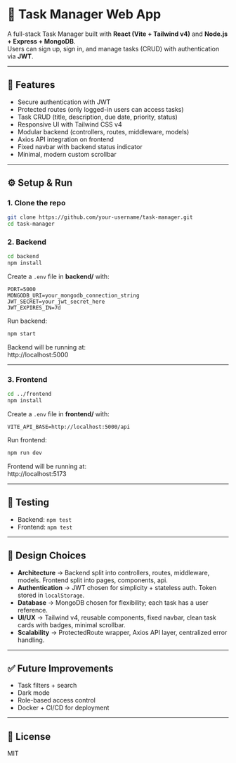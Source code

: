 # 📝 Task Manager Web App

A full-stack Task Manager built with **React (Vite + Tailwind v4)** and **Node.js + Express + MongoDB**.  
Users can sign up, sign in, and manage tasks (CRUD) with authentication via **JWT**.

---

## 🚀 Features
- Secure authentication with JWT  
- Protected routes (only logged-in users can access tasks)  
- Task CRUD (title, description, due date, priority, status)  
- Responsive UI with Tailwind CSS v4  
- Modular backend (controllers, routes, middleware, models)  
- Axios API integration on frontend  
- Fixed navbar with backend status indicator  
- Minimal, modern custom scrollbar  

---

## ⚙️ Setup & Run

### 1. Clone the repo
```bash
git clone https://github.com/your-username/task-manager.git
cd task-manager
```

### 2. Backend
```bash
cd backend
npm install
```

Create a `.env` file in **backend/** with:  
```env
PORT=5000
MONGODB_URI=your_mongodb_connection_string
JWT_SECRET=your_jwt_secret_here
JWT_EXPIRES_IN=7d
```

Run backend:  
```bash
npm start
```

Backend will be running at:  
http://localhost:5000

---

### 3. Frontend
```bash
cd ../frontend
npm install
```

Create a `.env` file in **frontend/** with:  
```env
VITE_API_BASE=http://localhost:5000/api
```

Run frontend:  
```bash
npm run dev
```

Frontend will be running at:  
http://localhost:5173

---

## 🧪 Testing
- Backend: `npm test`  
- Frontend: `npm test`  

---

## 🎨 Design Choices
- **Architecture** → Backend split into controllers, routes, middleware, models. Frontend split into pages, components, api.  
- **Authentication** → JWT chosen for simplicity + stateless auth. Token stored in `localStorage`.  
- **Database** → MongoDB chosen for flexibility; each task has a user reference.  
- **UI/UX** → Tailwind v4, reusable components, fixed navbar, clean task cards with badges, minimal scrollbar.  
- **Scalability** → ProtectedRoute wrapper, Axios API layer, centralized error handling.  

---

## ✅ Future Improvements
- Task filters + search  
- Dark mode  
- Role-based access control  
- Docker + CI/CD for deployment  

---

## 📜 License
MIT  
